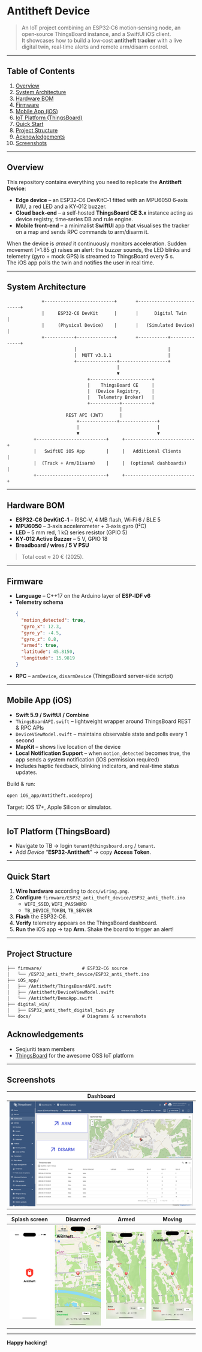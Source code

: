 # Antitheft Device

> An IoT project combining an ESP32‑C6 motion‑sensing node, an open‑source ThingsBoard instance, and a SwiftUI iOS client.  
> It showcases how to build a low‑cost **antitheft tracker** with a live digital twin, real‑time alerts and remote arm/disarm control.

---

## Table of Contents
1. [Overview](#overview)
2. [System Architecture](#system-architecture)
3. [Hardware BOM](#hardware-bom)
4. [Firmware](#firmware)
5. [Mobile App (iOS)](#mobile-app-ios)
6. [IoT Platform (ThingsBoard)](#iot-platform-thingsboard)
7. [Quick Start](#quick-start)
8. [Project Structure](#project-structure)
9. [Acknowledgements](#acknowledgements)
10. [Screenshots](#screenshots)

---

## Overview

This repository contains everything you need to replicate the **Antitheft Device**:

* **Edge device** – an ESP32‑C6 DevKitC‑1 fitted with an MPU6050 6‑axis IMU, a red LED and a KY‑012 buzzer.  
* **Cloud back‑end** – a self‑hosted **ThingsBoard CE 3.x** instance acting as device registry, time‑series DB and rule engine.  
* **Mobile front‑end** – a minimalist **SwiftUI** app that visualises the tracker on a map and sends RPC commands to arm/disarm it.

When the device is _armed_ it continuously monitors acceleration. Sudden movement (>1.85 g) raises an alert: the buzzer sounds, the LED blinks and telemetry (gyro + mock GPS) is streamed to ThingsBoard every 5 s.  
The iOS app polls the twin and notifies the user in real time.

---

## System Architecture
                 +--------------------------+       +--------------------------+
                 |     ESP32‑C6 DevKit      |       |      Digital Twin        |
                 |     (Physical Device)    |       |   (Simulated Device)     |
                 +-----------+--------------+       +-----------+--------------+
                             |                                  |
                             |  MQTT v3.1.1                     |
                             +---------------+------------------+
                                             |
                                             ▼
                                  +-----------------------+
                                  |    ThingsBoard CE     |
                                  |  (Device Registry,    |
                                  |   Telemetry Broker)   |
                                  +-----------+-----------+
                                              |
                          REST API (JWT)      |     
                              +--------------+--------------+
                              |                             |
                              ▼                             ▼
              +--------------------------+     +--------------------------+
              |   SwiftUI iOS App        |     |   Additional Clients     |
              |  (Track + Arm/Disarm)    |     |  (optional dashboards)   |
              +--------------------------+     +--------------------------+

---

## Hardware BOM

* **ESP32‑C6 DevKitC‑1** – RISC‑V, 4 MB flash, Wi‑Fi 6 / BLE 5  
* **MPU6050** – 3‑axis accelerometer + 3‑axis gyro (I²C)  
* **LED** – 5 mm red, 1 kΩ series resistor (GPIO 5)  
* **KY‑012 Active Buzzer** – 5 V, GPIO 18  
* **Breadboard / wires / 5 V PSU**

> Total cost ≈ 20 € (2025).

---

## Firmware

* **Language** – C++17 on the Arduino layer of **ESP‑IDF v6**  
* **Telemetry schema**
  ```json
  {
    "motion_detected": true,
    "gyro_x": 12.3,
    "gyro_y": -4.5,
    "gyro_z": 0.8,
    "armed": true,
    "latitude": 45.8150,
    "longitude": 15.9819
  }
  ```
* **RPC** – `armDevice`, `disarmDevice` (ThingsBoard server‑side script)  


---

## Mobile App (iOS)

* **Swift 5.9 / SwiftUI / Combine**
* `ThingsBoardAPI.swift` – lightweight wrapper around ThingsBoard REST & RPC APIs
* `DeviceViewModel.swift` – maintains observable state and polls every 1 second
* **MapKit** – shows live location of the device
* **Local Notification Support** – when `motion_detected` becomes true, the app sends a system notification (iOS permission required)
* Includes haptic feedback, blinking indicators, and real-time status updates.

Build & run:

```bash
open iOS_app/Antitheft.xcodeproj
```

Target: iOS 17+, Apple Silicon or simulator.

---

## IoT Platform (ThingsBoard)

* Navigate to TB → login `tenant@thingsboard.org` / `tenant`.  
* Add *Device* “**ESP32‑Antitheft**” → copy **Access Token**.  

---

## Quick Start

1. **Wire hardware** according to `docs/wiring.png`.  
2. **Configure** `firmware/ESP32_anti_theft_device/ESP32_anti_theft.ino`  
   * `WIFI_SSID`, `WIFI_PASSWORD`  
   * `TB_DEVICE_TOKEN`, `TB_SERVER`  
3. **Flash** the ESP32‑C6.  
4. **Verify** telemetry appears on the ThingsBoard dashboard.  
5. **Run** the iOS app → tap **Arm**. Shake the board to trigger an alert!

---


## Project Structure

```
├── firmware/               # ESP32‑C6 source
│   └── /ESP32_anti_theft_device/ESP32_anti_theft.ino
├── iOS_app/
│   ├── /Antitheft/ThingsBoardAPI.swift
│   ├── /Antitheft/DeviceViewModel.swift
│   └── /Antitheft/DemoApp.swift
├── digital_win/             
│   ├── ESP32_anti_theft_digital_twin.py
└── docs/                   # Diagrams & screenshots
```



## Acknowledgements
* Seqjuriti team members
* [ThingsBoard](https://thingsboard.io/) for the awesome OSS IoT platform

---

## Screenshots

| Dashboard |
|-----------|
| ![Dashboard](docs/tb_dashboard.png) |

| Splash screen | Disarmed | Armed | Moving |
|-----------|------------|-----------|------------|
| ![App](docs/app_splash_screen.png) | ![App](docs/app_disarmed.png) | ![App](docs/app_armed.png) | ![App](docs/app_moving.png) |

---

**Happy hacking!**
